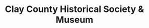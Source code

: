 ---
layout: repo
title: "Clay County Historical Society & Museum"
id: 11290
permalink: repos/11290/
---